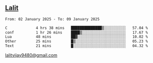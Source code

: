 ## [Lalit](https://lalit.sh)

<!--START_SECTION:waka-->

```txt
From: 02 January 2025 - To: 09 January 2025

C             4 hrs 38 mins   ██████████████▒░░░░░░░░░░   57.04 %
conf          1 hr 26 mins    ████▒░░░░░░░░░░░░░░░░░░░░   17.67 %
Lua           48 mins         ██▓░░░░░░░░░░░░░░░░░░░░░░   10.02 %
Other         25 mins         █▒░░░░░░░░░░░░░░░░░░░░░░░   05.23 %
Text          21 mins         █░░░░░░░░░░░░░░░░░░░░░░░░   04.32 %
```

<!--END_SECTION:waka-->

lalitvijay9480@gmail.com
